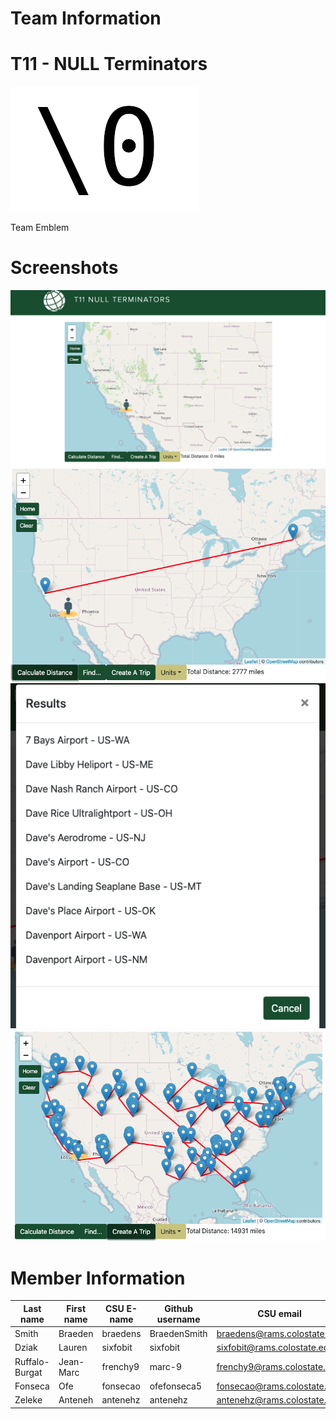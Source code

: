 # Team Information
# T11 - NULL Terminators 
![image](https://raw.githubusercontent.com/Marc-9/React_Leaflet/main/images/teamimage.png)

Team Emblem

# Screenshots

![image](https://raw.githubusercontent.com/Marc-9/React_Leaflet/main/images/Screen%20Shot%202020-12-13%20at%2010.36.20%20PM.png)
![image](https://raw.githubusercontent.com/Marc-9/React_Leaflet/main/images/Screen%20Shot%202020-12-13%20at%2010.36.48%20PM.png)
![image](https://raw.githubusercontent.com/Marc-9/React_Leaflet/main/images/Screen%20Shot%202020-12-13%20at%2010.37.11%20PM.png)
![image](https://raw.githubusercontent.com/Marc-9/React_Leaflet/main/images/Screen%20Shot%202020-12-13%20at%2010.38.10%20PM.png)

# Member Information

Last name | First name | CSU E-name | Github username | CSU email
----------|------------|------------|-----------------|----------
Smith | Braeden | braedens | BraedenSmith | braedens@rams.colostate.edu
Dziak | Lauren | sixfobit | sixfobit | sixfobit@rams.colostate.edu
Ruffalo-Burgat | Jean-Marc | frenchy9 | marc-9 | frenchy9@rams.colostate.edu 
Fonseca | Ofe | fonsecao | ofefonseca5 | fonsecao@rams.colostate.edu
Zeleke | Anteneh | antenehz | antenehz | antenehz@rams.colostate.edu


